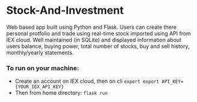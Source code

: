 # Stock-And-Investment
Web based app built using Python and Flask.
Users can create there personal protfolio and trade using real-time stock imported using API from IEX cloud.
Well maintained (in SQLite) and displayed information about users balance, buying power, total number of stocks, buy and sell history, monthly/yearly statements.


### To run on your machine:
 * Create  an account on IEX cloud, then on cli
 `export export API_KEY={YOUR_IEX_API_KEY} `
 * Then from home directory:
 `flask run `
